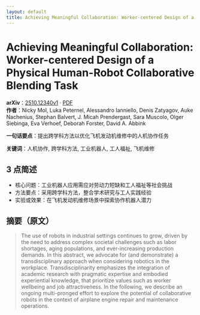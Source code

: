 ```yaml
---
layout: default
title: Achieving Meaningful Collaboration: Worker-centered Design of a Physical Human-Robot Collaborative Blending Task
---
```


# Achieving Meaningful Collaboration: Worker-centered Design of a Physical Human-Robot Collaborative Blending Task
**arXiv**：[2510.12340v1](https://arxiv.org/abs/2510.12340) · [PDF](https://arxiv.org/pdf/2510.12340.pdf)  
**作者**：Nicky Mol, Luka Peternel, Alessandro Ianniello, Denis Zatyagov, Auke Nachenius, Stephan Balvert, J. Micah Prendergast, Sara Muscolo, Olger Siebinga, Eva Verhoef, Deborah Forster, David A. Abbink  

**一句话要点**：提出跨学科方法以优化飞机发动机维修中的人机协作任务

**关键词**：人机协作, 跨学科方法, 工业机器人, 工人福祉, 飞机维修

## 3 点简述
- 核心问题：工业机器人应用需应对劳动力短缺和工人福祉等社会挑战
- 方法要点：采用跨学科方法，整合学术研究与工人实践经验
- 实验或效果：在飞机发动机维修场景中探索协作机器人潜力

## 摘要（原文）

> The use of robots in industrial settings continues to grow, driven by the
> need to address complex societal challenges such as labor shortages, aging
> populations, and ever-increasing production demands. In this abstract, we
> advocate for (and demonstrate) a transdisciplinary approach when considering
> robotics in the workplace. Transdisciplinarity emphasizes the integration of
> academic research with pragmatic expertise and embodied experiential knowledge,
> that prioritize values such as worker wellbeing and job attractiveness. In the
> following, we describe an ongoing multi-pronged effort to explore the potential
> of collaborative robots in the context of airplane engine repair and
> maintenance operations.

